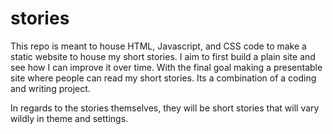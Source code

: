 # stories
This repo is meant to house HTML, Javascript, and CSS code to make a static website to house my short stories.
I aim to first build a plain site and see how I can improve it over time. With the final goal making a presentable site where people can read my short stories. 
Its a combination of a coding and writing project. 

In regards to the stories themselves, they will be short stories that will vary wildly in theme and settings. 
